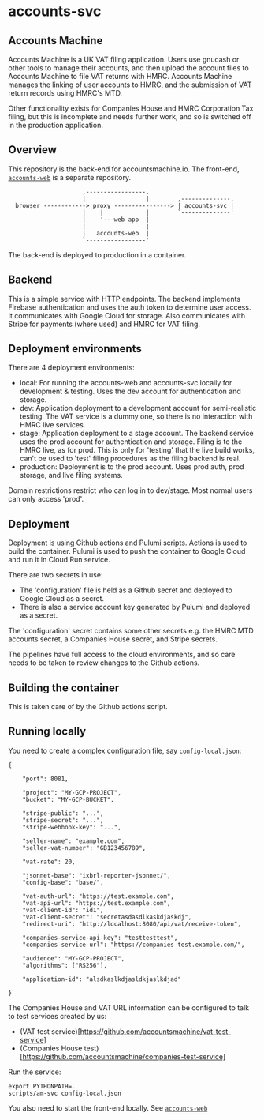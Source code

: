 
# accounts-svc

## Accounts Machine

Accounts Machine is a UK VAT filing application.  Users use gnucash
or other tools to manage their accounts, and then upload the account
files to Accounts Machine to file VAT returns with HMRC.  Accounts
Machine manages the linking of user accounts to HMRC, and the submission
of VAT return records using HMRC's MTD.

Other functionality exists for Companies House and HMRC Corporation Tax
filing, but this is incomplete and needs further work, and so is
switched off in the production application.

## Overview

This repository is the back-end for accountsmachine.io.  The front-end,
[`accounts-web`](https://github.com/accountsmachine/accounts-web)
is a separate repository.


```
                     ,-----------------.
                     |                 |        ,--------------.
  browser ------------> proxy ----------------> | accounts-svc |
                     |    |            |        `--------------'
                     |    '-- web app  |
                     |                 |
                     |   accounts-web  |
                     `-----------------'
```

The back-end is deployed to production in a container.

## Backend

This is a simple service with HTTP endpoints.  The backend implements
Firebase authentication and uses the auth token to determine user
access.  It communicates with Google Cloud for storage.  Also communicates
with Stripe for payments (where used) and HMRC for VAT filing.

## Deployment environments

There are 4 deployment environments:
- local: For running the accounts-web and accounts-svc locally
  for development & testing.  Uses the dev account for authentication and
  storage.
- dev: Application deployment to a development account for semi-realistic
  testing.  The VAT service is a dummy one, so there is no interaction with
  HMRC live services.
- stage: Application deployment to a stage account.  The backend service
  uses the prod account for authentication and storage.  Filing is to the
  HMRC live, as for prod.  This is only for 'testing' that the live build
  works, can't be used to 'test' filing procedures as the filing backend
  is real.
- production: Deployment is to the prod account.  Uses prod auth, prod
  storage, and live filing systems.

Domain restrictions restrict who can log in to dev/stage.  Most normal
users can only access 'prod'.

## Deployment

Deployment is using Github actions and Pulumi scripts.
Actions is used to build the container.
Pulumi is used to push the container to Google Cloud and run it in
Cloud Run service.

There are two secrets in use:
- The 'configuration' file is held as a Github secret and deployed to
  Google Cloud as a secret.
- There is also a service account key generated by Pulumi and deployed
  as a secret.

The 'configuration' secret contains some other secrets e.g. the HMRC
MTD accounts secret, a Companies House secret, and Stripe secrets.

The pipelines have full access to the cloud environments, and so care needs
to be taken to review changes to the Github actions.

## Building the container

This is taken care of by the Github actions script.

## Running locally

You need to create a complex configuration file, say `config-local.json`:
```
{

    "port": 8081,

    "project": "MY-GCP-PROJECT",
    "bucket": "MY-GCP-BUCKET",

    "stripe-public": "...",
    "stripe-secret": "...",
    "stripe-webhook-key": "...",

    "seller-name": "example.com",
    "seller-vat-number": "GB123456789",

    "vat-rate": 20,

    "jsonnet-base": "ixbrl-reporter-jsonnet/",
    "config-base": "base/",

    "vat-auth-url": "https://test.example.com",
    "vat-api-url": "https://test.example.com",
    "vat-client-id": "id1",
    "vat-client-secret": "secretasdasdlkaskdjaskdj",
    "redirect-uri": "http://localhost:8080/api/vat/receive-token",

    "companies-service-api-key": "testtesttest",
    "companies-service-url": "https://companies-test.example.com/",

    "audience": "MY-GCP-PROJECT",
    "algorithms": ["RS256"],

    "application-id": "alsdkaslkdjasldkjaslkdjad"

}
```

The Companies House and VAT URL information can be configured to talk
to test services created by us:
- (VAT test service)[https://github.com/accountsmachine/vat-test-service]
- (Companies House test)[https://github.com/accountsmachine/companies-test-service]

Run the service:
```
export PYTHONPATH=.
scripts/am-svc config-local.json
```

You also need to start the front-end locally. See
[`accounts-web`](https://github.com/accountsmachine/accounts-web)



